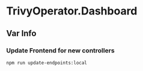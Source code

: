 # TrivyOperator.Dashboard

## Var Info

### Update Frontend for new controllers

```sh
npm run update-endpoints:local
```